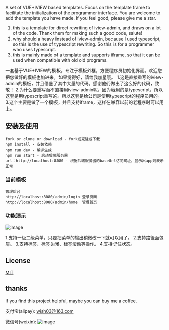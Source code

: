 ﻿A set of VUE+IVIEW based templates. Focus on the template frame to facilitate the initialization of the programmer interface. You are welcome to add the template you have made. If you feel good, please give me a star.
1. this is a template for direct rewriting of iview-admin, and draws on a lot of the code. Thank them for making such a good code, salute!
2. why should a heavy instead of iview-admin, because I used typescript, so this is the use of typescript rewriting. So this is for a programmer who uses typescript.
3. this is mainly made of a template and supports iframe, so that it can be used when compatible with old old programs.

一套基于VUE+IVIEW的模板。专注于模板外框，方便程序员初始化界面。欢迎您把您做好的模板也加进来。如果觉得好，请给我加星哦。
1.这是直接重写的iview-admin的模板，并且借鉴了其中大量的代码。感谢他们做出了这么好的代码，致敬！
2.为什么要重写而不直接用iview-admin呢，因为我用的是typescript，所以这套是用typescript重写的。所以这套是给公司是使用typescript的程序员用的。
3.这个主要是做了一个模板，并且支持iframe，这样在兼容以前的老程序时可以用上。

## 安装及使用
```
fork or clone or download - fork或克隆或下载
npm install - 安装依赖
npm run dev - 编译生成
npm run start - 启动后端服务器
url：http://localhost:8080 - 根据后端服务器的baseUrl访问网址，显示出app则表示正常
```
### 当前模板
```
管理后台
http://localhost:8080/admin/login 登录页面
http://localhost:8080/admin/home  管理首页
```

### 功能演示
![image](https://github.com/qq4917220/iview-template/blob/master/static/pic/demo.gif)

1.支持一级二级菜单，只要把菜单的输出稍微改一下就可以用了。
2.支持路径面包屑。
3.支持标签、标签关闭、标签滚动等操作。
4.支持记住状态。

## License
[MIT](http://opensource.org/licenses/MIT)

## thanks
If you find this project helpful, maybe you can buy me a coffee. 

支付宝(alipay):
wish03@163.com

微信号(weixin):
![image](https://github.com/qq4917220/iview-template/blob/master/static/pic/weixin.jpg)

